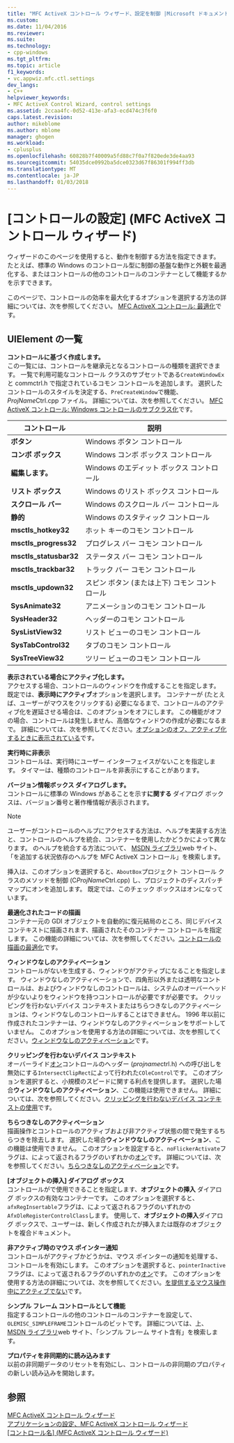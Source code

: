 ```yaml
---
title: "MFC ActiveX コントロール ウィザード、設定を制御 |Microsoft ドキュメント"
ms.custom: 
ms.date: 11/04/2016
ms.reviewer: 
ms.suite: 
ms.technology:
- cpp-windows
ms.tgt_pltfrm: 
ms.topic: article
f1_keywords:
- vc.appwiz.mfc.ctl.settings
dev_langs:
- C++
helpviewer_keywords:
- MFC ActiveX Control Wizard, control settings
ms.assetid: 2ccaa4fc-0d52-413e-afa3-ecd474c3f6f0
caps.latest.revision: 
author: mikeblome
ms.author: mblome
manager: ghogen
ms.workload:
- cplusplus
ms.openlocfilehash: 60828b7f40009a5fd88c7f0a7f820ede3de4aa93
ms.sourcegitcommit: 54035dce0992ba5dce0323d67f86301f994ff3db
ms.translationtype: MT
ms.contentlocale: ja-JP
ms.lasthandoff: 01/03/2018
---
```

# <a name="control-settings-mfc-activex-control-wizard"></a>[コントロールの設定] (MFC ActiveX コントロール ウィザード)
ウィザードのこのページを使用すると、動作を制御する方法を指定できます。 たとえば、標準の Windows のコントロール型に制御の基盤な動作と外観を最適化する、またはコントロールの他のコントロールのコンテナーとして機能するかを示すできます。  
  
 このページで、コントロールの効率を最大化するオプションを選択する方法の詳細については、次を参照してください。 [MFC ActiveX コントロール: 最適化](../../mfc/mfc-activex-controls-optimization.md)です。  
  
## <a name="uielement-list"></a>UIElement の一覧  
 **コントロールに基づく作成します。**  
 この一覧には、コントロールを継承元となるコントロールの種類を選択できます。 一覧で利用可能なコントロール クラスのサブセットである`CreateWindowEx`と commctrl.h で指定されているコモン コントロールを追加します。 選択したコントロールのスタイルを決定する、`PreCreateWindow`で機能、 *ProjName*Ctrl.cpp ファイル。 詳細については、次を参照してください。 [MFC ActiveX コントロール: Windows コントロールのサブクラス化](../../mfc/mfc-activex-controls-subclassing-a-windows-control.md)です。  
  
|コントロール|説明|  
|-------------|-----------------|  
|**ボタン**|Windows ボタン コントロール|  
|**コンボ ボックス**|Windows コンボ ボックス コントロール|  
|**編集します。**|Windows のエディット ボックス コントロール|  
|**リスト ボックス**|Windows のリスト ボックス コントロール|  
|**スクロール バー**|Windows のスクロール バー コントロール|  
|**静的**|Windows のスタティック コントロール|  
|**msctls_hotkey32**|ホット キーのコモン コントロール|  
|**msctls_progress32**|プログレス バー コモン コントロール|  
|**msctls_statusbar32**|ステータス バー コモン コントロール|  
|**msctls_trackbar32**|トラック バー コモン コントロール|  
|**msctls_updown32**|スピン ボタン (または上下) コモン コントロール|  
|**SysAnimate32**|アニメーションのコモン コントロール|  
|**SysHeader32**|ヘッダーのコモン コントロール|  
|**SysListView32**|リスト ビューのコモン コントロール|  
|**SysTabControl32**|タブのコモン コントロール|  
|**SysTreeView32**|ツリー ビューのコモン コントロール|  
  
 **表示されている場合にアクティブ化します。**  
 アクセスする場合、コントロールのウィンドウを作成することを指定します。 既定では、**表示時にアクティブ**オプションを選択します。 コンテナーが (たとえば、ユーザーがマウスをクリックする) 必要になるまで、コントロールのアクティブ化を遅延させる場合は、このオプションをオフにします。 この機能がオフの場合、コントロールは発生しません、高価なウィンドウの作成が必要になるまで。 詳細については、次を参照してください。[オプションのオフ、アクティブ化するときに表示されている](../../mfc/turning-off-the-activate-when-visible-option.md)です。  
  
 **実行時に非表示**  
 コントロールは、実行時にユーザー インターフェイスがないことを指定します。 タイマーは、種類のコントロールを非表示にすることがあります。  
  
 **バージョン情報ボックス ダイアログします。**  
 コントロールに標準の Windows があることを示す**に関する** ダイアログ ボックスは、バージョン番号と著作権情報が表示されます。  
  
> [!NOTE]
>  ユーザーがコントロールのヘルプにアクセスする方法は、ヘルプを実装する方法と、コントロールのヘルプを統合、コンテナーを使用したかどうかによって異なります。 のヘルプを統合する方法について、 [MSDN ライブラリ](http://go.microsoft.com/fwlink/p/?linkid=150542)web サイト、「を追加する状況依存のヘルプを MFC ActiveX コントロール」を検索します。  
  
 挿入は、このオプションを選択すると、`AboutBox`プロジェクト コントロール クラスのメソッドを制御 (C*ProjName*Ctrl.cpp) し、プロジェクトのディスパッチ マップにオンを追加します。 既定では、このチェック ボックスはオンになっています。  
  
 **最適化されたコードの描画**  
 コンテナー元の GDI オブジェクトを自動的に復元結局のところ、同じデバイス コンテキストに描画されます、描画されたそのコンテナー コントロールを指定します。 この機能の詳細については、次を参照してください。[コントロールの描画の最適化](../../mfc/optimizing-control-drawing.md)です。  
  
 **ウィンドウなしのアクティベーション**  
 コントロールがないを生成する、ウィンドウがアクティブになることを指定します。 ウィンドウなしのアクティベーションで、四角形以外または透明なコントロールは、およびウィンドウなしのコントロールは、システムのオーバーヘッドが少ないよりをウィンドウを持つコントロールが必要ですが必要です。 クリッピングを行わないデバイス コンテキストまたはちらつきなしのアクティベーションは、ウィンドウなしのコントロールすることはできません。 1996 年以前に作成されたコンテナーは、ウィンドウなしのアクティベーションをサポートしていません。 このオプションを使用する方法の詳細については、次を参照してください。[ウィンドウなしのアクティベーション](../../mfc/providing-windowless-activation.md)です。  
  
 **クリッピングを行わないデバイス コンテキスト**  
 オーバーライド[オン](../../mfc/reference/colecontrol-class.md#getcontrolflags)コントロールのヘッダー (*projname*ctrl.h) への呼び出しを無効にする`IntersectClipRect`によって行われた`COleControl`です。 このオプションを選択すると、小規模のスピードに関する利点を提供します。 選択した場合**ウィンドウなしのアクティベーション**、この機能は使用できません。 詳細については、次を参照してください。[クリッピングを行わないデバイス コンテキストの使用](../../mfc/using-an-unclipped-device-context.md)です。  
  
 **ちらつきなしのアクティベーション**  
 描画操作とコントロールのアクティブおよび非アクティブ状態の間で発生するちらつきを除去します。 選択した場合**ウィンドウなしのアクティベーション**、この機能は使用できません。 このオプションを設定すると、`noFlickerActivate`フラグは、によって返されるフラグのいずれかの[オン](../../mfc/reference/colecontrol-class.md#getcontrolflags)です。 詳細については、次を参照してください。[ちらつきなしのアクティベーション](../../mfc/providing-flicker-free-activation.md)です。  
  
 **[オブジェクトの挿入] ダイアログ ボックス**  
 コントロールがで使用できることを指定します、**オブジェクトの挿入** ダイアログ ボックスの有効なコンテナーです。 このオプションを選択すると、`afxRegInsertable`フラグは、によって返されるフラグのいずれかの`AfxOleRegisterControlClass`します。 使用して、**オブジェクトの挿入**ダイアログ ボックスで、ユーザーは、新しく作成されたが挿入または既存のオブジェクトを複合ドキュメント。  
  
 **非アクティブ時のマウス ポインター通知**  
 コントロールがアクティブかどうかは、マウス ポインターの通知を処理する、コントロールを有効にします。 このオプションを選択すると、`pointerInactive`フラグは、によって返されるフラグのいずれかの[オン](../../mfc/reference/colecontrol-class.md#getcontrolflags)です。 このオプションを使用する方法の詳細については、次を参照してください。[を提供するマウス操作中にアクティブでない](../../mfc/providing-mouse-interaction-while-inactive.md)です。  
  
 **シンプル フレーム コントロールとして機能**  
 指定するコントロールの他のコントロールのコンテナーを設定して、`OLEMISC_SIMPLEFRAME`コントロールのビットです。 詳細については、上、 [MSDN ライブラリ](http://go.microsoft.com/fwlink/p/?linkid=150542)web サイト、「シンプル フレーム サイト含有」を検索します。  
  
 **プロパティを非同期的に読み込みます**  
 以前の非同期データのリセットを有効にし、コントロールの非同期のプロパティの新しい読み込みを開始します。  
  
## <a name="see-also"></a>参照  
 [MFC ActiveX コントロール ウィザード](../../mfc/reference/mfc-activex-control-wizard.md)   
 [アプリケーションの設定、MFC ActiveX コントロール ウィザード](../../mfc/reference/application-settings-mfc-activex-control-wizard.md)   
 [[コントロール名] (MFC ActiveX コントロール ウィザード)](../../mfc/reference/control-names-mfc-activex-control-wizard.md)

